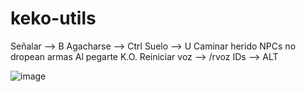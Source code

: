 # keko-utils

Señalar --> B
Agacharse --> Ctrl
Suelo --> U
Caminar herido
NPCs no dropean armas
Al pegarte K.O.
Reiniciar voz --> /rvoz
IDs --> ALT

![image](https://user-images.githubusercontent.com/70603123/171851512-df846bcd-6e4f-4bea-808a-9e156e48f5c7.png)
